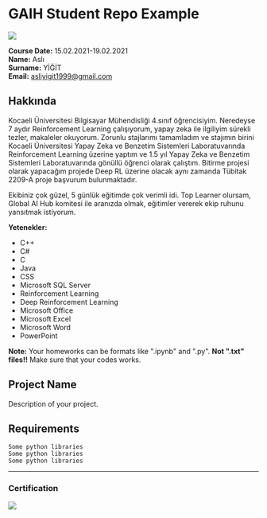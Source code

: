 # GAIH Student Repo Example
![](img/logo.png)

**Course Date:** 15.02.2021-19.02.2021  
**Name:** Aslı  
**Surname:** YİĞİT  
**Email:** asliyigit1999@gmail.com  

## Hakkında

Kocaeli Üniversitesi Bilgisayar Mühendisliği 4.sınıf öğrencisiyim. Neredeyse 7 aydır Reinforcement Learning çalışıyorum, yapay zeka ile ilgiliyim sürekli tezler, makaleler okuyorum. Zorunlu stajlarımı tamamladım ve stajımın birini Kocaeli Üniversitesi Yapay Zeka ve Benzetim Sistemleri Laboratuvarında Reinforcement Learning üzerine yaptım ve 1.5 yıl  Yapay Zeka ve Benzetim Sistemleri Laboratuvarında gönüllü öğrenci olarak çalıştım. Bitirme projesi olarak  yapacağım projede Deep RL üzerine olacak aynı zamanda Tübitak 2209-A proje başvurum bulunmaktadır. 


Ekibiniz çok güzel, 5 günlük eğitimde çok verimli idi. Top Learner olursam, Global AI Hub komitesi ile aranızda olmak, eğitimler vererek ekip ruhunu yansıtmak istiyorum.  

**Yetenekler:**

* C++
* C#
* C
* Java
* CSS
* Microsoft SQL Server 
* Reinforcement Learning
* Deep Reinforcement Learning
* Microsoft Office
* Microsoft Excel
* Microsoft Word
* PowerPoint


**Note:** Your homeworks can be formats like ".ipynb" and ".py". **Not ".txt" files!!** Make sure that your codes works.  

## Project Name
Description of your project.

## Requirements
```
Some python libraries
Some python libraries
Some python libraries
```
---

### Certification
![](img/certificate_ex.png)

